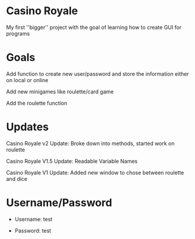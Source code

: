 # Casino Royale

My first ''bigger'' project with the goal of learning how to create GUI for programs

# Goals

Add function to create new user/password and store the information either on local or online

Add new minigames like roulette/card game

Add the roulette function

# Updates

Casino Royale v2 Update: Broke down into methods, started work on roulette

Casino Royale V1.5 Update: Readable Variable Names

Casino Royale V1 Update: Added new window to chose between roulette and dice

# Username/Password

* Username: test

* Password: test
